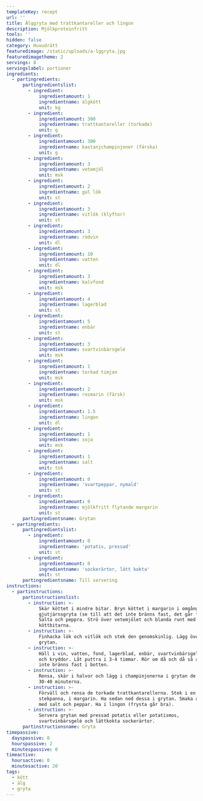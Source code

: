 ```yaml
---
templateKey: recept
url: ''
title: Älggryta med trattkantareller och lingon
description: Mjölkproteinfritt
tools: ''
hidden: false
category: Huvudrätt
featuredimage: /static/uploads/a-lggryta.jpg
featuredimagetheme: 2
servings: 8
servingslabel: portioner
ingredients:
  - partingredients:
      partingredientslist:
        - ingredient:
            ingredientamount: 1
            ingredientname: älgkött
            unit: kg
        - ingredient:
            ingredientamount: 300
            ingredientname: trattkantareller (torkade)
            unit: g
        - ingredient:
            ingredientamount: 300
            ingredientname: kastanjchampinjoner (färska)
            unit: g
        - ingredient:
            ingredientamount: 3
            ingredientname: vetemjöl
            unit: msk
        - ingredient:
            ingredientamount: 2
            ingredientname: gul lök
            unit: st
        - ingredient:
            ingredientamount: 3
            ingredientname: vitlök (klyftor)
            unit: st
        - ingredient:
            ingredientamount: 3
            ingredientname: rödvin
            unit: dl
        - ingredient:
            ingredientamount: 10
            ingredientname: vatten
            unit: dl
        - ingredient:
            ingredientamount: 3
            ingredientname: kalvfond
            unit: msk
        - ingredient:
            ingredientamount: 4
            ingredientname: lagerblad
            unit: st
        - ingredient:
            ingredientamount: 5
            ingredientname: enbär
            unit: st
        - ingredient:
            ingredientamount: 3
            ingredientname: svartvinbärsgelé
            unit: msk
        - ingredient:
            ingredientamount: 1
            ingredientname: torkad timjan
            unit: msk
        - ingredient:
            ingredientamount: 2
            ingredientname: rosmarin (färsk)
            unit: msk
        - ingredient:
            ingredientamount: 1.5
            ingredientname: lingon
            unit: dl
        - ingredient:
            ingredientamount: 1
            ingredientname: soja
            unit: msk
        - ingredient:
            ingredientamount: 1
            ingredientname: salt
            unit: tsk
        - ingredient:
            ingredientamount: 0
            ingredientname: 'svartpeppar, nymald'
            unit: st
        - ingredient:
            ingredientamount: 0
            ingredientname: mjölkfritt flytande margarin
            unit: st
      partingredientsname: Grytan
  - partingredients:
      partingredientslist:
        - ingredient:
            ingredientamount: 0
            ingredientname: 'potatis, pressad'
            unit: st
        - ingredient:
            ingredientamount: 0
            ingredientname: 'sockerärtor, lätt kokta'
            unit: st
      partingredientsname: Till servering
instructions:
  - partinstructions:
      partinstructionslist:
        - instruction: >-
            Skär köttet i mindre bitar. Bryn köttet i margarin i omgångar i en
            gjutjärnsgryta (se till att det inte bränns fast, det går fort).
            Salta och peppra. Strö över vetemjölet och blanda runt med
            köttbitarna.
        - instruction: >-
            Finhacka lök och vitlök och stek den genomskinlig. Lägg över i
            grytan.
        - instruction: >-
            Häll i vin, vatten, fond, lagerblad, enbär, svartvinbärsgelé, soja
            och kryddor. Låt puttra i 3-4 timmar. Rör om då och då så att köttet
            inte bränns fast i botten.
        - instruction: >-
            Rensa, skär i halvor och lägg i champinjonerna i grytan de sista
            30-40 minuterna.
        - instruction: >-
            Förväll och rensa de torkade trattkantarellerna. Stek i en
            stekpanna, i margarin. Ha sedan ned dessa i grytan. Smaka av grytan
            med salt och peppar. Ha i lingon (frysta går bra).
        - instruction: >-
            Servera grytan med pressad potatis eller potatismos,
            svartvinbärsgelé och lättkokta sockerärtor.
      partinstructionsname: Gryta
timepassive:
  dayspassive: 0
  hourspassive: 2
  minutespassive: 0
timeactive:
  hoursactive: 0
  minutesactive: 20
tags:
  - kött
  - älg
  - gryta
---
```

